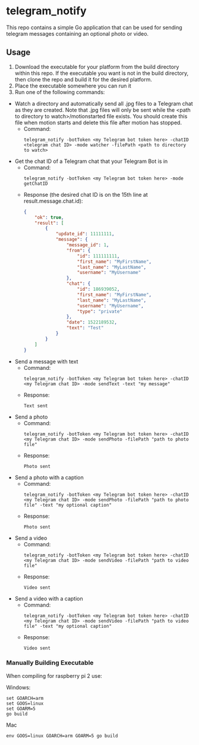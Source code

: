 
# telegram_notify
This repo contains a simple Go application that can be used for sending telegram messages containing an optional photo or video.

## Usage
1. Download the executable for your platform from the build directory within this repo. If the executable you want is not in the build directory, then clone the repo and build it for the desired platform.
2. Place the executable somewhere you can run it
3. Run one of the following commands:

* Watch a directory and automatically send all .jpg files to a Telegram chat as they are created. Note that .jpg files will
only be sent while the \<path to directory to watch\>/motionstarted file exists. You should create this file when motion starts and delete this
file after motion has stopped.
    * Command:
        ```
        telegram_notify -botToken <my Telegram bot token here> -chatID <telegram chat ID> -mode watcher -filePath <path to directory to watch>
        ```
* Get the chat ID of a Telegram chat that your Telegram Bot is in
    * Command:
        ```
        telegram_notify -botToken <my Telegram bot token here> -mode getChatID
        ```
    * Response (the desired chat ID is on the 15th line at result.message.chat.id):
        ```json
        {
            "ok": true,
            "result": [
                {
                    "update_id": 11111111,
                    "message": {
                        "message_id": 1,
                        "from": {
                            "id": 111111111,
                            "first_name": "MyFirstName",
                            "last_name": "MyLastName",
                            "username": "MyUsername"
                        },
                        "chat": {
                            "id": 186939052,
                            "first_name": "MyFirstName",
                            "last_name": "MyLastName",
                            "username": "MyUsername",
                            "type": "private"
                        },
                        "date": 1522189532,
                        "text": "Test"
                    }
                }
            ]
        }
        ```
* Send a message with text
    * Command: 
        ```
        telegram_notify -botToken <my Telegram bot token here> -chatID <my Telegram chat ID> -mode sendText -text "my message"
        ```
    * Response:
        ```
        Text sent
        ```
* Send a photo
    * Command: 
        ```
        telegram_notify -botToken <my Telegram bot token here> -chatID <my Telegram chat ID> -mode sendPhoto -filePath "path to photo file"
        ```
    * Response:
        ```
        Photo sent
        ```
* Send a photo with a caption
    * Command:
        ```
        telegram_notify -botToken <my Telegram bot token here> -chatID <my Telegram chat ID> -mode sendPhoto -filePath "path to photo file" -text "my optional caption"
        ```
    * Response:
        ```
        Photo sent
        ```
* Send a video
    * Command:
        ```
        telegram_notify -botToken <my Telegram bot token here> -chatID <my Telegram chat ID> -mode sendVideo -filePath "path to video file"
        ```
    * Response:
        ```
        Video sent
        ```
* Send a video with a caption
    * Command:
        ```
        telegram_notify -botToken <my Telegram bot token here> -chatID <my Telegram chat ID> -mode sendVideo -filePath "path to video file" -text "my optional caption"
        ```
    * Response:
        ```
        Video sent
        ```

### Manually Building Executable
When compiling for raspberry pi 2 use:

Windows:
```
set GOARCH=arm
set GOOS=linux
set GOARM=5
go build
```

Mac
```
env GOOS=linux GOARCH=arm GOARM=5 go build
```